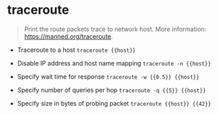# traceroute
> Print the route packets trace to network host.
> More information: <https://manned.org/traceroute>.

- Traceroute to a host
`traceroute {{host}}`

- Disable IP address and host name mapping
`traceroute -n {{host}}`

- Specify wait time for response
`traceroute -w {{0.5}} {{host}}`

- Specify number of queries per hop
`traceroute -q {{5}} {{host}}`

- Specify size in bytes of probing packet
`traceroute {{host}} {{42}}`
